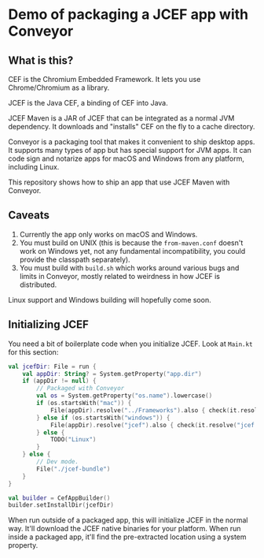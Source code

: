 # Demo of packaging a JCEF app with Conveyor

## What is this?

CEF is the Chromium Embedded Framework. It lets you use Chrome/Chromium as a library.

JCEF is the Java CEF, a binding of CEF into Java.

JCEF Maven is a JAR of JCEF that can be integrated as a normal JVM dependency. It downloads and "installs" CEF on the fly to a cache directory.

Conveyor is a packaging tool that makes it convenient to ship desktop apps. It supports many types of app but has special support for JVM apps.
It can code sign and notarize apps for macOS and Windows from any platform, including Linux.

This repository shows how to ship an app that use JCEF Maven with Conveyor.

## Caveats

1. Currently the app only works on macOS and Windows.
2. You must build on UNIX (this is because the `from-maven.conf` doesn't work on Windows yet, not any fundamental incompatibility, you could provide the classpath separately).
3. You must build with `build.sh` which works around various bugs and limits in Conveyor, mostly related to weirdness in how JCEF is distributed.

Linux support and Windows building will hopefully come soon.

## Initializing JCEF

You need a bit of boilerplate code when you initialize JCEF. Look at `Main.kt` for this section:

```kotlin
val jcefDir: File = run {
    val appDir: String? = System.getProperty("app.dir")
    if (appDir != null) {
        // Packaged with Conveyor
        val os = System.getProperty("os.name").lowercase()
        if (os.startsWith("mac")) {
            File(appDir).resolve("../Frameworks").also { check(it.resolve("jcef Helper.app").exists()) }
        } else if (os.startsWith("windows")) {
            File(appDir).resolve("jcef").also { check(it.resolve("jcef.dll").exists()) }
        } else {
            TODO("Linux")
        }
    } else {
        // Dev mode.
        File("./jcef-bundle")
    }
}

val builder = CefAppBuilder()
builder.setInstallDir(jcefDir)
```

When run outside of a packaged app, this will initialize JCEF in the normal way. It'll download the JCEF native binaries for your
platform. When run inside a packaged app, it'll find the pre-extracted location using a system property.
